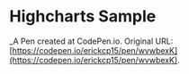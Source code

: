# Highcharts Sample
 _A Pen created at CodePen.io. Original URL: [https://codepen.io/erickcp15/pen/wvwbexK](https://codepen.io/erickcp15/pen/wvwbexK).

 
